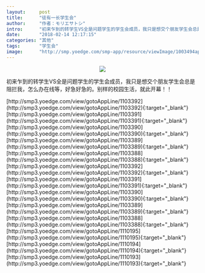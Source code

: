 ```yaml
---
layout:     post
title:      "徒有一长学生会"
author:     "作者：モリエサトシ"
intro:      "初来乍到的转学生VS全是问题学生的学生会成员，我只是想交个朋友学生会总是阻拦我，怎么办在线等，好急好急的。别样的校园生活，就此开幕！！"
date:       "2018-02-14 12:17:15"
categories: "其他"
tags:       "学生会"
image:      "http://smp.yoedge.com/smp-app/resource/viewImage/1003494appline.png"
---
```

<div style="text-align: center">
<p><img src="http://smp.yoedge.com/smp-app/resource/viewImage/1003494appline.png"/></p>
</div>
<p class="post-meta">
<span>初来乍到的转学生VS全是问题学生的学生会成员，我只是想交个朋友学生会总是阻拦我，怎么办在线等，好急好急的。别样的校园生活，就此开幕！！</span>
</p>
[http://smp3.yoedge.com/view/gotoAppLine/1103392](http://smp3.yoedge.com/view/gotoAppLine/1103392){:target="_blank"}
[http://smp3.yoedge.com/view/gotoAppLine/1103391](http://smp3.yoedge.com/view/gotoAppLine/1103391){:target="_blank"}
[http://smp3.yoedge.com/view/gotoAppLine/1103390](http://smp3.yoedge.com/view/gotoAppLine/1103390){:target="_blank"}
[http://smp3.yoedge.com/view/gotoAppLine/1103389](http://smp3.yoedge.com/view/gotoAppLine/1103389){:target="_blank"}
[http://smp3.yoedge.com/view/gotoAppLine/1103388](http://smp3.yoedge.com/view/gotoAppLine/1103388){:target="_blank"}
[http://smp3.yoedge.com/view/gotoAppLine/1103392](http://smp3.yoedge.com/view/gotoAppLine/1103392){:target="_blank"}
[http://smp3.yoedge.com/view/gotoAppLine/1103391](http://smp3.yoedge.com/view/gotoAppLine/1103391){:target="_blank"}
[http://smp3.yoedge.com/view/gotoAppLine/1103390](http://smp3.yoedge.com/view/gotoAppLine/1103390){:target="_blank"}
[http://smp3.yoedge.com/view/gotoAppLine/1103389](http://smp3.yoedge.com/view/gotoAppLine/1103389){:target="_blank"}
[http://smp3.yoedge.com/view/gotoAppLine/1103388](http://smp3.yoedge.com/view/gotoAppLine/1103388){:target="_blank"}
[http://smp3.yoedge.com/view/gotoAppLine/1110195](http://smp3.yoedge.com/view/gotoAppLine/1110195){:target="_blank"}
[http://smp3.yoedge.com/view/gotoAppLine/1110194](http://smp3.yoedge.com/view/gotoAppLine/1110194){:target="_blank"}
[http://smp3.yoedge.com/view/gotoAppLine/1110193](http://smp3.yoedge.com/view/gotoAppLine/1110193){:target="_blank"}


